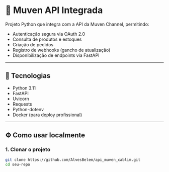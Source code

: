 # 🧩 Muven API Integrada

Projeto Python que integra com a API da Muven Channel, permitindo:

- Autenticação segura via OAuth 2.0
- Consulta de produtos e estoques
- Criação de pedidos
- Registro de webhooks (gancho de atualização)
- Disponibilização de endpoints via FastAPI

---

## 🚀 Tecnologias

- Python 3.11
- FastAPI
- Uvicorn
- Requests
- Python-dotenv
- Docker (para deploy profissional)

---

## ⚙️ Como usar localmente

### 1. Clonar o projeto

```bash
git clone https://github.com/AlvesBelem/api_muven_cablim.git
cd seu-repo

